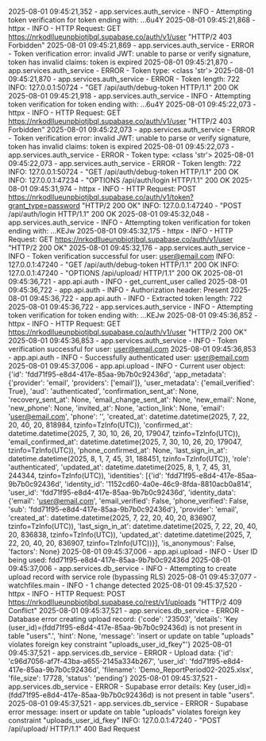 2025-08-01 09:45:21,352 - app.services.auth_service - INFO - Attempting token verification for token ending with: ...6u4Y
2025-08-01 09:45:21,868 - httpx - INFO - HTTP Request: GET https://nrkodllueunpbiotjbql.supabase.co/auth/v1/user "HTTP/2 403 Forbidden"
2025-08-01 09:45:21,869 - app.services.auth_service - ERROR - Token verification error: invalid JWT: unable to parse or verify signature, token has invalid claims: token is expired
2025-08-01 09:45:21,870 - app.services.auth_service - ERROR - Token type: <class 'str'>
2025-08-01 09:45:21,870 - app.services.auth_service - ERROR - Token length: 722
INFO:     127.0.0.1:50724 - "GET /api/auth/debug-token HTTP/1.1" 200 OK
2025-08-01 09:45:21,918 - app.services.auth_service - INFO - Attempting token verification for token ending with: ...6u4Y
2025-08-01 09:45:22,073 - httpx - INFO - HTTP Request: GET https://nrkodllueunpbiotjbql.supabase.co/auth/v1/user "HTTP/2 403 Forbidden"
2025-08-01 09:45:22,073 - app.services.auth_service - ERROR - Token verification error: invalid JWT: unable to parse or verify signature, token has invalid claims: token is expired
2025-08-01 09:45:22,073 - app.services.auth_service - ERROR - Token type: <class 'str'>
2025-08-01 09:45:22,073 - app.services.auth_service - ERROR - Token length: 722
INFO:     127.0.0.1:50724 - "GET /api/auth/debug-token HTTP/1.1" 200 OK
INFO:     127.0.0.1:47234 - "OPTIONS /api/auth/login HTTP/1.1" 200 OK
2025-08-01 09:45:31,974 - httpx - INFO - HTTP Request: POST https://nrkodllueunpbiotjbql.supabase.co/auth/v1/token?grant_type=password "HTTP/2 200 OK"
INFO:     127.0.0.1:47240 - "POST /api/auth/login HTTP/1.1" 200 OK
2025-08-01 09:45:32,048 - app.services.auth_service - INFO - Attempting token verification for token ending with: ...KEJw
2025-08-01 09:45:32,175 - httpx - INFO - HTTP Request: GET https://nrkodllueunpbiotjbql.supabase.co/auth/v1/user "HTTP/2 200 OK"
2025-08-01 09:45:32,176 - app.services.auth_service - INFO - Token verification successful for user: user@email.com
INFO:     127.0.0.1:47240 - "GET /api/auth/debug-token HTTP/1.1" 200 OK
INFO:     127.0.0.1:47240 - "OPTIONS /api/upload/ HTTP/1.1" 200 OK
2025-08-01 09:45:36,721 - app.api.auth - INFO - get_current_user called
2025-08-01 09:45:36,722 - app.api.auth - INFO - Authorization header: Present
2025-08-01 09:45:36,722 - app.api.auth - INFO - Extracted token length: 722
2025-08-01 09:45:36,722 - app.services.auth_service - INFO - Attempting token verification for token ending with: ...KEJw
2025-08-01 09:45:36,852 - httpx - INFO - HTTP Request: GET https://nrkodllueunpbiotjbql.supabase.co/auth/v1/user "HTTP/2 200 OK"
2025-08-01 09:45:36,853 - app.services.auth_service - INFO - Token verification successful for user: user@email.com
2025-08-01 09:45:36,853 - app.api.auth - INFO - Successfully authenticated user: user@email.com
2025-08-01 09:45:37,006 - app.api.upload - INFO - Current user object: {'id': 'fdd71f95-e8d4-417e-85aa-9b7b0c92436d', 'app_metadata': {'provider': 'email', 'providers': ['email']}, 'user_metadata': {'email_verified': True}, 'aud': 'authenticated', 'confirmation_sent_at': None, 'recovery_sent_at': None, 'email_change_sent_at': None, 'new_email': None, 'new_phone': None, 'invited_at': None, 'action_link': None, 'email': 'user@email.com', 'phone': '', 'created_at': datetime.datetime(2025, 7, 22, 20, 40, 20, 818984, tzinfo=TzInfo(UTC)), 'confirmed_at': datetime.datetime(2025, 7, 30, 10, 26, 20, 179047, tzinfo=TzInfo(UTC)), 'email_confirmed_at': datetime.datetime(2025, 7, 30, 10, 26, 20, 179047, tzinfo=TzInfo(UTC)), 'phone_confirmed_at': None, 'last_sign_in_at': datetime.datetime(2025, 8, 1, 7, 45, 31, 188451, tzinfo=TzInfo(UTC)), 'role': 'authenticated', 'updated_at': datetime.datetime(2025, 8, 1, 7, 45, 31, 244344, tzinfo=TzInfo(UTC)), 'identities': [{'id': 'fdd71f95-e8d4-417e-85aa-9b7b0c92436d', 'identity_id': '1152cd60-4a0e-46c9-8fda-8810acb0a814', 'user_id': 'fdd71f95-e8d4-417e-85aa-9b7b0c92436d', 'identity_data': {'email': 'user@email.com', 'email_verified': False, 'phone_verified': False, 'sub': 'fdd71f95-e8d4-417e-85aa-9b7b0c92436d'}, 'provider': 'email', 'created_at': datetime.datetime(2025, 7, 22, 20, 40, 20, 836907, tzinfo=TzInfo(UTC)), 'last_sign_in_at': datetime.datetime(2025, 7, 22, 20, 40, 20, 836838, tzinfo=TzInfo(UTC)), 'updated_at': datetime.datetime(2025, 7, 22, 20, 40, 20, 836907, tzinfo=TzInfo(UTC))}], 'is_anonymous': False, 'factors': None}
2025-08-01 09:45:37,006 - app.api.upload - INFO - User ID being used: fdd71f95-e8d4-417e-85aa-9b7b0c92436d
2025-08-01 09:45:37,006 - app.services.db_service - INFO - Attempting to create upload record with service role (bypassing RLS)
2025-08-01 09:45:37,077 - watchfiles.main - INFO - 1 change detected
2025-08-01 09:45:37,520 - httpx - INFO - HTTP Request: POST https://nrkodllueunpbiotjbql.supabase.co/rest/v1/uploads "HTTP/2 409 Conflict"
2025-08-01 09:45:37,521 - app.services.db_service - ERROR - Database error creating upload record: {'code': '23503', 'details': 'Key (user_id)=(fdd71f95-e8d4-417e-85aa-9b7b0c92436d) is not present in table "users".', 'hint': None, 'message': 'insert or update on table "uploads" violates foreign key constraint "uploads_user_id_fkey"'}
2025-08-01 09:45:37,521 - app.services.db_service - ERROR - Upload data: {'id': 'c96d7056-af7f-43ba-a655-2145a334b267', 'user_id': 'fdd71f95-e8d4-417e-85aa-9b7b0c92436d', 'filename': 'Demo_ReportPeriod02-2025.xlsx', 'file_size': 17728, 'status': 'pending'}
2025-08-01 09:45:37,521 - app.services.db_service - ERROR - Supabase error details: Key (user_id)=(fdd71f95-e8d4-417e-85aa-9b7b0c92436d) is not present in table "users".
2025-08-01 09:45:37,521 - app.services.db_service - ERROR - Supabase error message: insert or update on table "uploads" violates foreign key constraint "uploads_user_id_fkey"
INFO:     127.0.0.1:47240 - "POST /api/upload/ HTTP/1.1" 400 Bad Request